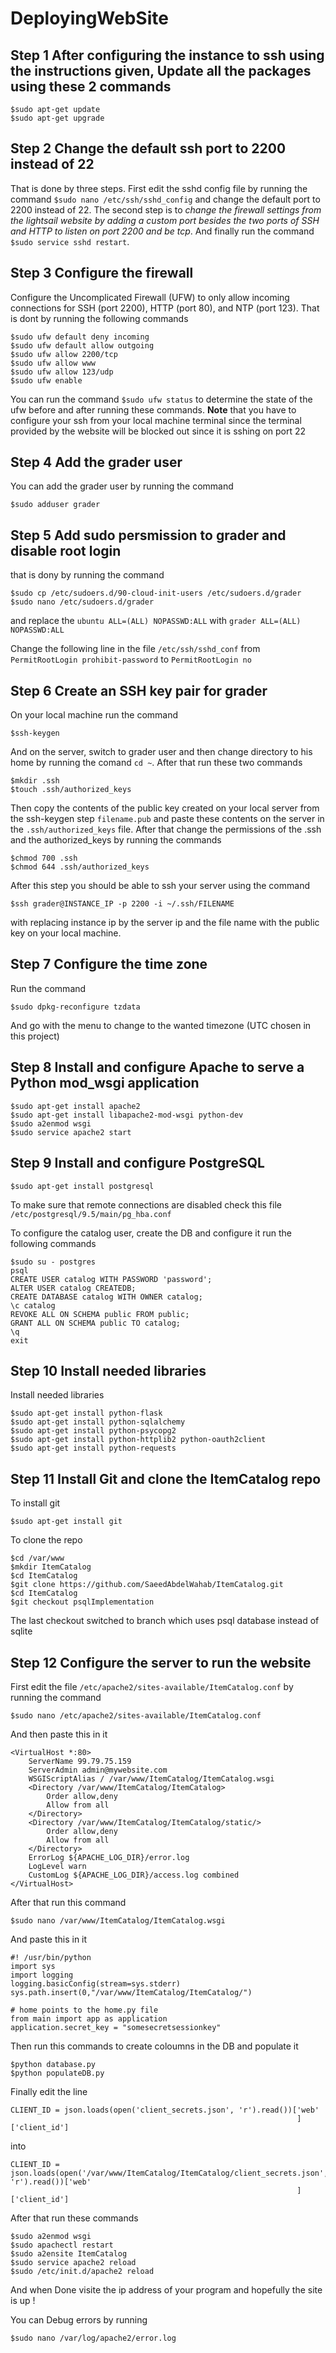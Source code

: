 # DeployingWebSite

## Step 1 After configuring the instance to ssh using the instructions given, Update all the packages using these 2 commands 

```ssh
$sudo apt-get update
$sudo apt-get upgrade
````

## Step 2 Change the default ssh port to 2200 instead of 22
That is done by three steps. First edit the sshd config file by running the command `$sudo nano /etc/ssh/sshd_config` and change the default port to 2200 instead of 22. The second step is to *change the firewall settings from the lightsail website by adding a custom port besides the two ports of SSH and HTTP to listen on port 2200 and be tcp*. And finally run the command `$sudo service sshd restart`.

## Step 3 Configure the firewall
Configure the Uncomplicated Firewall (UFW) to only allow incoming connections for SSH (port 2200), HTTP (port 80), and NTP (port 123). That is dont by running the following commands

```ssh
$sudo ufw default deny incoming  
$sudo ufw default allow outgoing
$sudo ufw allow 2200/tcp
$sudo ufw allow www
$sudo ufw allow 123/udp 
$sudo ufw enable
```

You can run the command `$sudo ufw status` to determine the state of the ufw before and after running these commands. **Note** that you have to configure your ssh from your local machine terminal since the terminal provided by the website will be blocked out since it is sshing on port 22

## Step 4 Add the grader user
You can add the grader user by running the command 

```ssh
$sudo adduser grader
```

## Step 5 Add sudo persmission to grader and disable root login
that is dony by running the command 

```ssh
$sudo cp /etc/sudoers.d/90-cloud-init-users /etc/sudoers.d/grader
$sudo nano /etc/sudoers.d/grader
```
and replace the `ubuntu ALL=(ALL) NOPASSWD:ALL` with `grader ALL=(ALL) NOPASSWD:ALL`

Change the following line in the file `/etc/ssh/sshd_conf`
from `PermitRootLogin prohibit-password` to `PermitRootLogin no`

## Step 6 Create an SSH key pair for grader 
On your local machine run the command 

```ssh
$ssh-keygen
```
And on the server, switch to grader user and then change directory to his home by running the comand `cd ~`.
After that run these two commands
```ssh
$mkdir .ssh
$touch .ssh/authorized_keys
```
Then copy the contents of the public key created on your local server from the ssh-keygen step `filename.pub` and paste these contents on the server in the `.ssh/authorized_keys` file.
After that change the permissions of the .ssh and the authorized_keys by running the commands
```ssh
$chmod 700 .ssh
$chmod 644 .ssh/authorized_keys
```
After this step you should be able to ssh your server using the command 
```ssh
$ssh grader@INSTANCE_IP -p 2200 -i ~/.ssh/FILENAME
```
with replacing instance ip by the server ip and the file name with the public key on your local machine.

## Step 7 Configure the time zone

Run the command 

```ssh
$sudo dpkg-reconfigure tzdata
```
And go with the menu to change to the wanted timezone (UTC chosen in this project)

## Step 8 Install and configure Apache to serve a Python mod_wsgi application

```ssh
$sudo apt-get install apache2 
$sudo apt-get install libapache2-mod-wsgi python-dev
$sudo a2enmod wsgi
$sudo service apache2 start
```

## Step 9 Install and configure PostgreSQL
```ssh
$sudo apt-get install postgresql
```
To make sure that remote connections are disabled check this file `/etc/postgresql/9.5/main/pg_hba.conf`

To configure the catalog user, create the DB and configure it run the following commands

```ssh
$sudo su - postgres
psql
CREATE USER catalog WITH PASSWORD 'password';
ALTER USER catalog CREATEDB;
CREATE DATABASE catalog WITH OWNER catalog;
\c catalog
REVOKE ALL ON SCHEMA public FROM public;
GRANT ALL ON SCHEMA public TO catalog;
\q
exit
```
## Step 10 Install needed libraries
Install needed libraries
```ssh
$sudo apt-get install python-flask
$sudo apt-get install python-sqlalchemy
$sudo apt-get install python-psycopg2
$sudo apt-get install python-httplib2 python-oauth2client
$sudo apt-get install python-requests
```
## Step 11 Install Git and clone the ItemCatalog repo

To install git 

```ssh
$sudo apt-get install git
```
To clone the repo 
```ssh
$cd /var/www
$mkdir ItemCatalog
$cd ItemCatalog
$git clone https://github.com/SaeedAbdelWahab/ItemCatalog.git
$cd ItemCatalog
$git checkout psqlImplementation
```
The last checkout switched to branch which uses psql database instead of sqlite

## Step 12 Configure the server to run the website

First edit the file `/etc/apache2/sites-available/ItemCatalog.conf`
by running the command 
```ssh
$sudo nano /etc/apache2/sites-available/ItemCatalog.conf
```
And then paste this in it
```ssh
<VirtualHost *:80>
    ServerName 99.79.75.159
    ServerAdmin admin@mywebsite.com
    WSGIScriptAlias / /var/www/ItemCatalog/ItemCatalog.wsgi
    <Directory /var/www/ItemCatalog/ItemCatalog>
        Order allow,deny
        Allow from all
    </Directory>
    <Directory /var/www/ItemCatalog/ItemCatalog/static/>
        Order allow,deny
        Allow from all
    </Directory>
    ErrorLog ${APACHE_LOG_DIR}/error.log
    LogLevel warn
    CustomLog ${APACHE_LOG_DIR}/access.log combined
</VirtualHost>
```
After that run this command 
```ssh
$sudo nano /var/www/ItemCatalog/ItemCatalog.wsgi  
```
And paste this in it 
```ssh
#! /usr/bin/python
import sys
import logging
logging.basicConfig(stream=sys.stderr)
sys.path.insert(0,"/var/www/ItemCatalog/ItemCatalog/")

# home points to the home.py file
from main import app as application
application.secret_key = "somesecretsessionkey"
```
Then run this commands to create coloumns in the DB and populate it
```ssh
$python database.py
$python populateDB.py
```
Finally edit the line 
```ssh
CLIENT_ID = json.loads(open('client_secrets.json', 'r').read())['web'
                                                                ]['client_id']

```
into 
```ssh
CLIENT_ID = json.loads(open('/var/www/ItemCatalog/ItemCatalog/client_secrets.json', 'r').read())['web'
                                                                ]['client_id']

```
After that run these commands 
```ssh
$sudo a2enmod wsgi
$sudo apachectl restart
$sudo a2ensite ItemCatalog
$sudo service apache2 reload
$sudo /etc/init.d/apache2 reload
```
And when Done visite the ip address of your program and hopefully the site is up !

You can Debug errors by running
```ssh
$sudo nano /var/log/apache2/error.log
```

